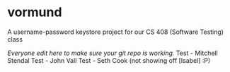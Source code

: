 vormund
=======

A username-password keystore project for our CS 408 (Software Testing) class

*Everyone edit here to make sure your git repo is working.*
Test - Mitchell Stendal
Test - John Vall
Test - Seth Cook (not showing off [Isabel] :P)

